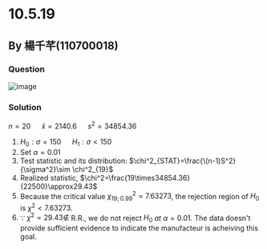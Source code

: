 # 10.5.19

## By 楊千芊(110700018)

### Question
![image](https://github.com/HWTeng-Course/202402-Statistics/assets/84311496/aa23865f-b4aa-43ac-abef-182c2dd35a9a)


### Solution
$n=20$ &emsp; $\bar{x}=2140.6$ &emsp; $s^2=34854.36$

1. $H_0:\sigma=150$ &emsp; $H_1:\sigma<150$
2. Set  $\alpha=0.01$
3. Test statistic and its distribution: $\chi^2_{STAT}=\frac{\(n-1)S^2}{\sigma^2}\sim \chi^2_{19}$
4. Realized statistic, $\chi^2=\frac{19\times34854.36}{22500}\approx29.43$
5. Because the critical value $\chi^2_{19;0.99}=7.63273$, the rejection region of
$H_0$ is $\chi^2< 7.63273$.
7. $\because$ $\chi^2=29.43 \notin$ R.R., we do not reject $H_0$ *at* $\alpha=0.01$.
   The data doesn't provide sufficient evidence to indicate the manufacteur is acheiving this goal.
